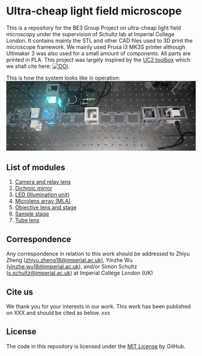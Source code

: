 # Ultra-cheap light field microscope
This is a repository for the BE3 Group Project on ultra-cheap light field microscopy under the supervision of Schultz lab at Imperial College London. It contains mainly the STL and other CAD files used to 3D print the microscope framework. We mainly used Prusa i3 MK3S printer although Ultimaker 3 was also used for a small amount of components. All parts are printed in PLA. This project was largely inspired by the  [UC2 toolbox](https://github.com/openUC2/UC2-GIT) which we shall cite here: [![DOI](https://zenodo.org/badge/DOI/10.5281/zenodo.4041339.svg)](https://doi.org/10.5281/zenodo.4041339).

This is how the system looks like in operation:
![alt text](https://github.com/schultzlab/ultra-cheap-light-field-microscope/blob/mess-from-zzy/Photos%20of%20LFM/Full%20LFM.jpg "Full LFM")

## List of modules
1. [Camera and relay lens](https://github.com/schultzlab/ultra-cheap-light-field-microscope/tree/mess-from-zzy/Camera%20and%20relay%20lens)
2. [Dichroic mirror](https://github.com/schultzlab/ultra-cheap-light-field-microscope/tree/mess-from-zzy/Dichroic%20mirror)
3. [LED (Illumination unit)](https://github.com/schultzlab/ultra-cheap-light-field-microscope/tree/mess-from-zzy/LED)
4. [Microlens array (MLA)](https://github.com/schultzlab/ultra-cheap-light-field-microscope/tree/mess-from-zzy/MLA)
5. [Objective lens and stage](https://github.com/schultzlab/ultra-cheap-light-field-microscope/tree/mess-from-zzy/Objective%20lens)
6. [Sample stage](https://github.com/schultzlab/ultra-cheap-light-field-microscope/tree/mess-from-zzy/Sample%20stage)
7. [Tube lens](https://github.com/schultzlab/ultra-cheap-light-field-microscope/tree/mess-from-zzy/Tube%20lens)

## Correspondence
Any correspondence in relation to this work should be addressed to Zhiyu Zheng (zhiyu.zheng18@imperial.ac.uk), Yinzhe Wu (yinzhe.wu18@imperial.ac.uk), and/or Simon Schultz (s.schultz@imperial.ac.uk) at Imperial College London (UK)

## Cite us
We thank you for your interests in our work. This work has been published on XXX and should be cited as below.
xxx

## License
The code in this repository is licensed under the [MIT License]() by GitHub.
